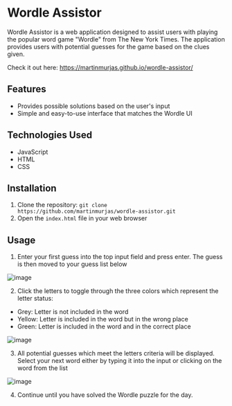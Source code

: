 # Wordle Assistor

Wordle Assistor is a web application designed to assist users with playing the popular word game "Wordle" from The New York Times. The application provides users with potential guesses for the game based on the clues given.

Check it out here: https://martinmurjas.github.io/wordle-assistor/

## Features

- Provides possible solutions based on the user's input
- Simple and easy-to-use interface that matches the Wordle UI

## Technologies Used

- JavaScript
- HTML
- CSS

## Installation

1. Clone the repository: `git clone https://github.com/martinmurjas/wordle-assistor.git`
2. Open the `index.html` file in your web browser

## Usage

1. Enter your first guess into the top input field and press enter. The guess is then moved to your guess list below

![image](https://martinmurjas.github.io/wordle-assistor/images/enterGuess.gif)

2. Click the letters to toggle through the three colors which represent the letter status:
  - Grey: Letter is not included in the word
  - Yellow: Letter is included in the word but in the wrong place
  - Green: Letter is included in the word and in the correct place

![image](https://martinmurjas.github.io/wordle-assistor/images/toggle.gif)

3. All potential guesses which meet the letters criteria will be displayed. Select your next word either by typing it into the input or clicking on the word from the list

![image](https://martinmurjas.github.io/wordle-assistor/images/wordButton.gif)

4. Continue until you have solved the Wordle puzzle for the day.
